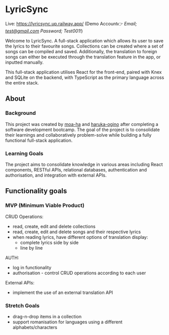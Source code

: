# LyricSync

Live: https://lyricsync.up.railway.app/ (Demo Account👉 <i>Email; test@gmail.com Password; Test001!</i>)

Welcome to LyricSync. A full-stack application which allows its user to save the lyrics to their favourite songs. Collections can be created where a set of songs can be compiled and saved. Additionally, the translation to foreign songs can either be executed through the translation feature in the app, or inputted manually.

This full-stack application utilises React for the front-end, paired with Knex and SQLite on the backend, with TypeScript as the primary language across the entire stack.


## About

### Background

This project was created by [moa-ha](https://github.com/moa-ha) and [haruka-ogino](https://github.com/haruka-ogino) after completing a software development bootcamp. The goal of the project is to consolidate their learnings and collaboratively problem-solve while building a fully functional full-stack application.

### Learning Goals

The project aims to consolidate knowledge in various areas including React components, RESTful APIs, relational databases, authentication and authorisation, and integration with external APIs.

## Functionality goals

### MVP (Minimum Viable Product)

CRUD Operations:
* read, create, edit and delete collections
* read, create, edit and delete songs and their respective lyrics
* when reading lyrics, have different options of translation display:
    - complete lyrics side by side
    - line by line

AUTH:
* log in functionality
* authorisation - control CRUD operations according to each user

External APIs:
* implement the use of an external translation API

### Stretch Goals

* drag-n-drop items in a collection
* support romanisation for languages using a different alphabets/characters
